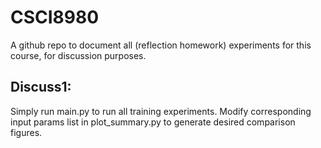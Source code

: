 # CSCI8980
A github repo to document all (reflection homework) experiments for this course, for discussion purposes.

## Discuss1:
  Simply run main.py to run all training experiments.
  Modify corresponding input params list in plot_summary.py to generate desired comparison figures.
